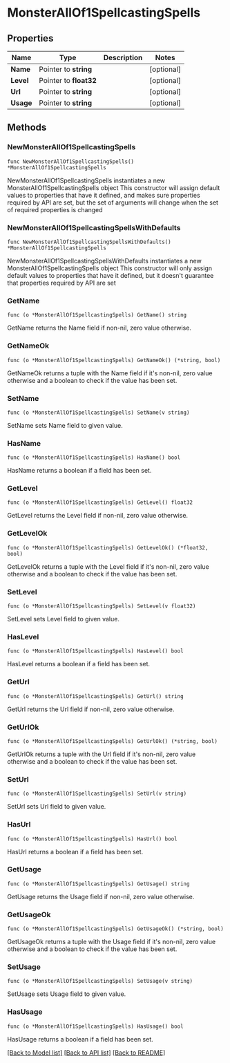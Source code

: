 # MonsterAllOf1SpellcastingSpells

## Properties

Name | Type | Description | Notes
------------ | ------------- | ------------- | -------------
**Name** | Pointer to **string** |  | [optional] 
**Level** | Pointer to **float32** |  | [optional] 
**Url** | Pointer to **string** |  | [optional] 
**Usage** | Pointer to **string** |  | [optional] 

## Methods

### NewMonsterAllOf1SpellcastingSpells

`func NewMonsterAllOf1SpellcastingSpells() *MonsterAllOf1SpellcastingSpells`

NewMonsterAllOf1SpellcastingSpells instantiates a new MonsterAllOf1SpellcastingSpells object
This constructor will assign default values to properties that have it defined,
and makes sure properties required by API are set, but the set of arguments
will change when the set of required properties is changed

### NewMonsterAllOf1SpellcastingSpellsWithDefaults

`func NewMonsterAllOf1SpellcastingSpellsWithDefaults() *MonsterAllOf1SpellcastingSpells`

NewMonsterAllOf1SpellcastingSpellsWithDefaults instantiates a new MonsterAllOf1SpellcastingSpells object
This constructor will only assign default values to properties that have it defined,
but it doesn't guarantee that properties required by API are set

### GetName

`func (o *MonsterAllOf1SpellcastingSpells) GetName() string`

GetName returns the Name field if non-nil, zero value otherwise.

### GetNameOk

`func (o *MonsterAllOf1SpellcastingSpells) GetNameOk() (*string, bool)`

GetNameOk returns a tuple with the Name field if it's non-nil, zero value otherwise
and a boolean to check if the value has been set.

### SetName

`func (o *MonsterAllOf1SpellcastingSpells) SetName(v string)`

SetName sets Name field to given value.

### HasName

`func (o *MonsterAllOf1SpellcastingSpells) HasName() bool`

HasName returns a boolean if a field has been set.

### GetLevel

`func (o *MonsterAllOf1SpellcastingSpells) GetLevel() float32`

GetLevel returns the Level field if non-nil, zero value otherwise.

### GetLevelOk

`func (o *MonsterAllOf1SpellcastingSpells) GetLevelOk() (*float32, bool)`

GetLevelOk returns a tuple with the Level field if it's non-nil, zero value otherwise
and a boolean to check if the value has been set.

### SetLevel

`func (o *MonsterAllOf1SpellcastingSpells) SetLevel(v float32)`

SetLevel sets Level field to given value.

### HasLevel

`func (o *MonsterAllOf1SpellcastingSpells) HasLevel() bool`

HasLevel returns a boolean if a field has been set.

### GetUrl

`func (o *MonsterAllOf1SpellcastingSpells) GetUrl() string`

GetUrl returns the Url field if non-nil, zero value otherwise.

### GetUrlOk

`func (o *MonsterAllOf1SpellcastingSpells) GetUrlOk() (*string, bool)`

GetUrlOk returns a tuple with the Url field if it's non-nil, zero value otherwise
and a boolean to check if the value has been set.

### SetUrl

`func (o *MonsterAllOf1SpellcastingSpells) SetUrl(v string)`

SetUrl sets Url field to given value.

### HasUrl

`func (o *MonsterAllOf1SpellcastingSpells) HasUrl() bool`

HasUrl returns a boolean if a field has been set.

### GetUsage

`func (o *MonsterAllOf1SpellcastingSpells) GetUsage() string`

GetUsage returns the Usage field if non-nil, zero value otherwise.

### GetUsageOk

`func (o *MonsterAllOf1SpellcastingSpells) GetUsageOk() (*string, bool)`

GetUsageOk returns a tuple with the Usage field if it's non-nil, zero value otherwise
and a boolean to check if the value has been set.

### SetUsage

`func (o *MonsterAllOf1SpellcastingSpells) SetUsage(v string)`

SetUsage sets Usage field to given value.

### HasUsage

`func (o *MonsterAllOf1SpellcastingSpells) HasUsage() bool`

HasUsage returns a boolean if a field has been set.


[[Back to Model list]](../README.md#documentation-for-models) [[Back to API list]](../README.md#documentation-for-api-endpoints) [[Back to README]](../README.md)


